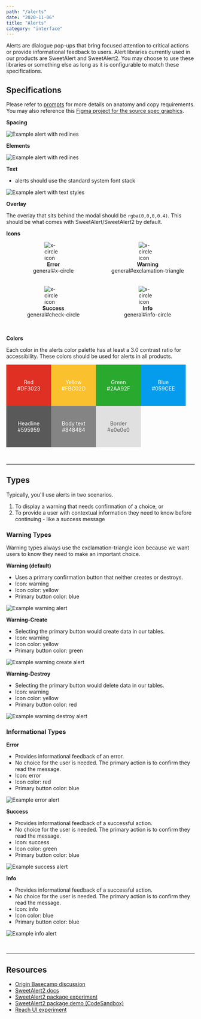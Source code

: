 ```yaml
---
path: "/alerts"
date: "2020-11-06"
title: "Alerts"
category: "interface"
---
```


Alerts are dialogue pop-ups that bring focused attention to critical actions or provide informational feedback to users. Alert libraries currently used in our products are SweetAlert and SweetAlert2. You may choose to use these libraries or something else as long as it is configurable to match these specifications.

## Specifications

Please refer to [prompts](https://planningcenter.design/prompts) for more details on anatomy and copy requirements. You may also reference this [Figma project for the source spec graphics](https://www.figma.com/file/V8Ajrhr3jwzatZvkpqNKaK/Alerts?node-id=19%3A138).

**Spacing**

![Example alert with redlines](/images/alert--spacing.png)

**Elements**

![Example alert with redlines](/images/alert--elements.png)

**Text**

- alerts should use the standard system font stack

![Example alert with text styles](/images/alert--text.png)

**Overlay**

The overlay that sits behind the modal should be `rgba(0,0,0,0.4)`. This should be what comes with SweetAlert/SweetAlert2 by default. 

**Icons**
<div style="display: flex; align-items: center; justify-content: space-evenly; flex-wrap: wrap;">
    <div style="display: flex; flex-direction: column; align-items: center; margin-bottom: 32px; width: 50%;">
        <div style="width: 48px;">
            <img src="/images/icon--x-circle.png" alt="x-circle icon" title="x-circle icon" />
        </div>
        <span><strong>Error</strong></span>
        <span>general#x-circle</span>
    </div>
    <div style="display: flex; flex-direction: column; align-items: center; margin-bottom: 32px; width: 50%;">
        <div style="width: 48px;">
            <img src="/images/icon--exclamation-triangle.png" alt="x-circle icon" title="x-circle icon" />
        </div>
        <span><strong>Warning</strong></span>
        <span>general#exclamation-triangle</span>
    </div>
    <div style="display: flex; flex-direction: column; align-items: center; margin-bottom: 32px; width: 50%;">
        <div style="width: 48px;">
            <img src="/images/icon--check-circle.png" alt="x-circle icon" title="x-circle icon" />
        </div>
        <span><strong>Success</strong></span>
        <span>general#check-circle</span>
    </div>
    <div style="display: flex; flex-direction: column; align-items: center; margin-bottom: 32px; width: 50%;">
        <div style="width: 48px;">
            <img src="/images/icon--info-circle.png" alt="x-circle icon" title="x-circle icon" />
        </div>
        <span><strong>Info</strong></span>
        <span>general#info-circle</span>
    </div>
</div>

**Colors**

Each color in the alerts color palette has at least a 3.0 contrast ratio for accessibility. These colors should be used for alerts in all products.
<div style="display: flex; align-items: center; color: white;">
    <div style="background-color: #DF3023; width: 120px; padding: 38px 0; display: flex; flex-direction: column; align-items: center;">
        <span>Red</span>
        <span>#DF3023</span>
    </div>
    <div style="background-color: #FBC02D; width: 120px; padding: 38px 0; display: flex; flex-direction: column; align-items: center;">
        <span>Yellow</span>
        <span>#FBC02D</span>
    </div>
    <div style="background-color: #2AA92F; width: 120px; padding: 38px 0; display: flex; flex-direction: column; align-items: center;">
        <span>Green</span>
        <span>#2AA92F</span>
    </div>
    <div style="background-color: #059CEE; width: 120px; padding: 38px 0; display: flex; flex-direction: column; align-items: center;">
        <span>Blue</span>
        <span>#059CEE</span>
    </div>
</div>
<div style="display: flex; align-items: center; color: white;">
    <div style="background-color: #595959; width: 120px; padding: 38px 0; display: flex; flex-direction: column; align-items: center;">
        <span>Headline</span>
        <span>#595959</span>
    </div>
    <div style="background-color: #848484; width: 120px; padding: 38px 0; display: flex; flex-direction: column; align-items: center;">
        <span>Body text</span>
        <span>#848484</span>
    </div>
    <div style="background-color: #e0e0e0; width: 120px; padding: 38px 0; display: flex; flex-direction: column; align-items: center; color: #595959">
        <span>Border</span>
        <span>#e0e0e0</span>
    </div>
</div>

<br><hr style="border-color: #eaeaea">

## Types
Typically, you'll use alerts in two scenarios.
1. To display a warning that needs confirmation of a choice, or
1. To provide a user with contextual information they need to know before continuing - like a success message

### Warning Types
Warning types always use the exclamation-triangle icon because we want users to know they need to make an important choice.

**Warning (default)** 

- Uses a primary confirmation button that neither creates or destroys.
- Icon: warning
- Icon color: yellow
- Primary button color: blue

![Example warning alert](/images/alert--warning-confirm.png)
<br>

**Warning-Create**

- Selecting the primary button would create data in our tables. 
- Icon: warning
- Icon color: yellow
- Primary button color: green

![Example warning create alert](/images/alert--warning-create.png)
<br>

**Warning-Destroy**

- Selecting the primary button would delete data in our tables.
- Icon: warning
- Icon color: yellow
- Primary button color: red

![Example warning destroy alert](/images/alert--warning-destroy.png)
<br>

### Informational Types

**Error**

- Provides informational feedback of an error.
- No choice for the user is needed. The primary action is to confirm they read the message.
- Icon: error
- Icon color: red
- Primary button color: blue

![Example error alert](/images/alert--error.png)
<br>

**Success**  

- Provides informational feedback of a successful action.
- No choice for the user is needed. The primary action is to confirm they read the message.
- Icon: success
- Icon color: green
- Primary button color: blue

![Example success alert](/images/alert--success.png)
<br>

**Info**

- Provides informational feedback of a successful action.
- No choice for the user is needed. The primary action is to confirm they read the message.
- Icon: info
- Icon color: blue
- Primary button color: blue

![Example info alert](/images/alert--info.png)

<br><hr style="border-color: #eaeaea">

## Resources

* [Origin Basecamp discussion](https://3.basecamp.com/3670704/buckets/4998590/messages/2248307448#__recording_2381759118)  
* [SweetAlert2 docs](https://sweetalert2.github.io/)
* [SweetAlert2 package experiment](https://github.com/planningcenter/design/tree/master/planningcenter/sweetalert2) 
* [SweetAlert2 package demo (CodeSandbox)](https://codesandbox.io/s/planningcentersweetalert2-demo-vkcpl)
* [Reach UI experiment](https://planningcenter.style/?path=/docs/reach-alert-dialog--basic)
